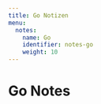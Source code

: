 ```yaml
---
title: Go Notizen
menu:
  notes:
    name: Go
    identifier: notes-go
    weight: 10
---
```


# Go Notes
